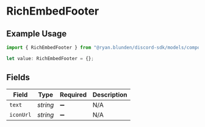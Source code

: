# RichEmbedFooter

## Example Usage

```typescript
import { RichEmbedFooter } from "@ryan.blunden/discord-sdk/models/components";

let value: RichEmbedFooter = {};
```

## Fields

| Field              | Type               | Required           | Description        |
| ------------------ | ------------------ | ------------------ | ------------------ |
| `text`             | *string*           | :heavy_minus_sign: | N/A                |
| `iconUrl`          | *string*           | :heavy_minus_sign: | N/A                |